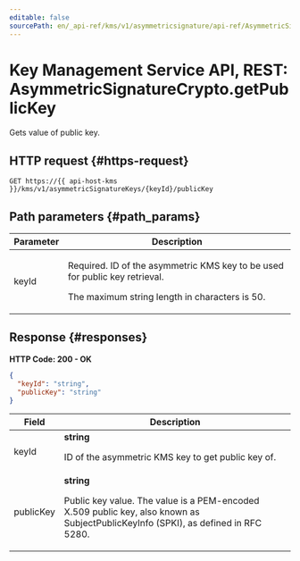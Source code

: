 ```yaml
---
editable: false
sourcePath: en/_api-ref/kms/v1/asymmetricsignature/api-ref/AsymmetricSignatureCrypto/getPublicKey.md
---
```


# Key Management Service API, REST: AsymmetricSignatureCrypto.getPublicKey
Gets value of public key.
 

 
## HTTP request {#https-request}
```
GET https://{{ api-host-kms }}/kms/v1/asymmetricSignatureKeys/{keyId}/publicKey
```
 
## Path parameters {#path_params}
 
Parameter | Description
--- | ---
keyId | <p>Required. ID of the asymmetric KMS key to be used for public key retrieval.</p> <p>The maximum string length in characters is 50.</p> 
 
## Response {#responses}
**HTTP Code: 200 - OK**

```json 
{
  "keyId": "string",
  "publicKey": "string"
}
```

 
Field | Description
--- | ---
keyId | **string**<br><p>ID of the asymmetric KMS key to get public key of.</p> 
publicKey | **string**<br><p>Public key value. The value is a PEM-encoded X.509 public key, also known as SubjectPublicKeyInfo (SPKI), as defined in RFC 5280.</p> 